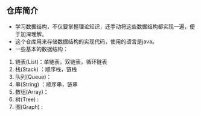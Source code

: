 ## 仓库简介
- 学习数据结构，不仅要掌握理论知识，还手动将这些数据结构都实现一遍，便于加深理解。
- 这个仓库用来存储数据结构的实现代码，使用的语言是java。
- 一些基本的数据结构：
1. 链表(List)：单链表，双链表，循环链表
2. 栈(Stack)  ：顺序栈，链栈
3. 队列(Queue)：
4. 串(String)  ：顺序串，链串
5. 数组(Array)：
6. 树(Tree)  :
7. 图(Graph)  :

